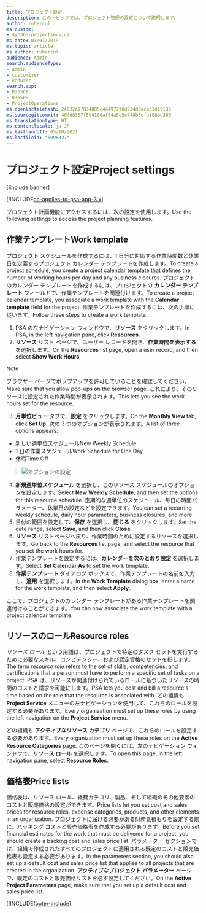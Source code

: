 ```yaml
---
title: プロジェクト設定
description: このトピックでは、プロジェクト管理の設定について説明します。
author: ruhercul
ms.custom:
- dyn365-projectservice
ms.date: 03/01/2019
ms.topic: article
ms.author: ruhercul
audience: Admin
search.audienceType:
- admin
- customizer
- enduser
search.app:
- D365CE
- D365PS
- ProjectOperations
ms.openlocfilehash: 24032a77834005c444972f8d234d3acb33d19135
ms.sourcegitcommit: 40f68387f594180af64a5e5c748b6efa188bd300
ms.translationtype: HT
ms.contentlocale: ja-JP
ms.lasthandoff: 05/10/2021
ms.locfileid: "5998327"
---
```

# <a name="project-settings"></a><span data-ttu-id="673ea-103">プロジェクト設定</span><span class="sxs-lookup"><span data-stu-id="673ea-103">Project settings</span></span>

[!include [banner](../includes/psa-now-project-operations.md)]

[!INCLUDE[cc-applies-to-psa-app-3.x](../includes/cc-applies-to-psa-app-3x.md)]

<span data-ttu-id="673ea-104">プロジェクト計画機能にアクセスするには、次の設定を使用します。</span><span class="sxs-lookup"><span data-stu-id="673ea-104">Use the following settings to access the project planning features.</span></span>

## <a name="work-template"></a><span data-ttu-id="673ea-105">作業テンプレート</span><span class="sxs-lookup"><span data-stu-id="673ea-105">Work template</span></span>

<span data-ttu-id="673ea-106">プロジェクト スケジュールを作成するには、1 日分に対応する作業時間数と休業日を定義するプロジェクト カレンダー テンプレートを作成します。</span><span class="sxs-lookup"><span data-stu-id="673ea-106">To create a project schedule, you create a project calendar template that defines the number of working hours per day and any business closures.</span></span> <span data-ttu-id="673ea-107">プロジェクトのカレンダー テンプレートを作成するには、プロジェクトの **カレンダー テンプレート** フィールドで、作業テンプレートを関連付けます。</span><span class="sxs-lookup"><span data-stu-id="673ea-107">To create a project calendar template, you associate a work template with the **Calendar template** field for the project.</span></span> <span data-ttu-id="673ea-108">作業テンプレートを作成するには、次の手順に従います。</span><span class="sxs-lookup"><span data-stu-id="673ea-108">Follow these steps to create a work template.</span></span>

1. <span data-ttu-id="673ea-109">PSA の左ナビゲーション ウィンドウで、**リソース** をクリックします。</span><span class="sxs-lookup"><span data-stu-id="673ea-109">In PSA, in the left navigation pane, click **Resources**.</span></span> 
2. <span data-ttu-id="673ea-110">**リソース** リスト ページで、ユーザー レコードを開き、**作業時間を表示する** を選択します。</span><span class="sxs-lookup"><span data-stu-id="673ea-110">On the **Resources** list page, open a user record, and then select **Show Work Hours**.</span></span>

  > [!NOTE]
  > <span data-ttu-id="673ea-111">ブラウザー ページでポップアップを許可していることを確認してください。</span><span class="sxs-lookup"><span data-stu-id="673ea-111">Make sure that you allow pop-ups on the browser page.</span></span> <span data-ttu-id="673ea-112">これにより、そのリソースに設定された作業時間が表示されます。</span><span class="sxs-lookup"><span data-stu-id="673ea-112">This lets you see the work hours set for the resource.</span></span>
  
3. <span data-ttu-id="673ea-113">**月単位ビュー** タブで、**設定** をクリックします。</span><span class="sxs-lookup"><span data-stu-id="673ea-113">On the **Monthly View** tab, click **Set Up**.</span></span> <span data-ttu-id="673ea-114">次の 3 つのオプションが表示されます。</span><span class="sxs-lookup"><span data-stu-id="673ea-114">A list of three options appears:</span></span> 

  - <span data-ttu-id="673ea-115">新しい週単位スケジュール</span><span class="sxs-lookup"><span data-stu-id="673ea-115">New Weekly Schedule</span></span>
  - <span data-ttu-id="673ea-116">1 日の作業スケジュール</span><span class="sxs-lookup"><span data-stu-id="673ea-116">Work Schedule for One Day</span></span>
  - <span data-ttu-id="673ea-117">休暇</span><span class="sxs-lookup"><span data-stu-id="673ea-117">Time Off</span></span>

> ![オプションの設定](media/project-13.png)

4. <span data-ttu-id="673ea-119">**新規週単位スケジュール** を選択し、このリソース スケジュールのオプションを設定します。</span><span class="sxs-lookup"><span data-stu-id="673ea-119">Select **New Weekly Schedule**, and then set the options for this resource schedule.</span></span> <span data-ttu-id="673ea-120">定期的な週単位のスケジュール、毎日の時間パラメーター、休業日の設定などを設定できます。</span><span class="sxs-lookup"><span data-stu-id="673ea-120">You can set a recurring weekly schedule, daily hour parameters, business closures, and more.</span></span>
5. <span data-ttu-id="673ea-121">日付の範囲を設定して、**保存** を選択し、**閉じる** をクリックします。</span><span class="sxs-lookup"><span data-stu-id="673ea-121">Set the date range, select **Save**, and then click **Close**.</span></span> 
6. <span data-ttu-id="673ea-122">**リソース** リストページへ戻り、作業時間のために設定するリソースを選択します。</span><span class="sxs-lookup"><span data-stu-id="673ea-122">Go back to the **Resources** list page, and select the resource that you set the work hours for.</span></span> 
7. <span data-ttu-id="673ea-123">作業テンプレートを設定するには、**カレンダーを次のとおり設定** を選択します。</span><span class="sxs-lookup"><span data-stu-id="673ea-123">Select **Set Calendar As** to set the work template.</span></span> 
8. <span data-ttu-id="673ea-124">**作業テンプレート** ダイアログ ボックスで、作業テンプレートの名前を入力し、**適用** を選択します。</span><span class="sxs-lookup"><span data-stu-id="673ea-124">In the **Work Template** dialog box, enter a name for the work template, and then select **Apply**.</span></span> 

<span data-ttu-id="673ea-125">ここで、プロジェクトのカレンダー テンプレートがある作業テンプレートを関連付けることができます。</span><span class="sxs-lookup"><span data-stu-id="673ea-125">You can now associate the work template with a project calendar template.</span></span>

## <a name="resource-roles"></a><span data-ttu-id="673ea-126">リソースのロール</span><span class="sxs-lookup"><span data-stu-id="673ea-126">Resource roles</span></span>

<span data-ttu-id="673ea-127">*リソース ロール* という用語は、プロジェクトで特定のタスク セットを実行するために必要なスキル、コンピテンシー、および認定資格のセットを指します。</span><span class="sxs-lookup"><span data-stu-id="673ea-127">The term *resource role* refers to the set of skills, competencies, and certifications that a person must have to perform a specific set of tasks on a project.</span></span> <span data-ttu-id="673ea-128">PSA は、リソースが関連付けられているロールに基づいたリソースの時間のコストと請求を可能にします。</span><span class="sxs-lookup"><span data-stu-id="673ea-128">PSA lets you cost and bill a resource's time based on the role that the resource is associated with.</span></span> <span data-ttu-id="673ea-129">どの組織も **Project Service** メニューの左ナビゲーションを使用して、これらのロールを設定する必要があります。</span><span class="sxs-lookup"><span data-stu-id="673ea-129">Every organization must set up these roles by using the left navigation on the **Project Service** menu.</span></span>

<span data-ttu-id="673ea-130">どの組織も **アクティブなリソース カテゴリ** ページで、これらのロールを設定する必要があります。</span><span class="sxs-lookup"><span data-stu-id="673ea-130">Every organization must set up these roles on the **Active Resource Categories** page.</span></span> <span data-ttu-id="673ea-131">このページを開くには、左のナビゲーション ウィンドウで、**リソース ロール** を選択します。</span><span class="sxs-lookup"><span data-stu-id="673ea-131">To open this page, in the left navigation pane, select **Resource Roles**.</span></span>

## <a name="price-lists"></a><span data-ttu-id="673ea-132">価格表</span><span class="sxs-lookup"><span data-stu-id="673ea-132">Price lists</span></span>

<span data-ttu-id="673ea-133">価格表は、リソース ロール、経費カテゴリ、製品、そして組織のその他要素のコストと販売価格の設定ができます。</span><span class="sxs-lookup"><span data-stu-id="673ea-133">Price lists let you set cost and sales prices for resource roles, expense categories, products, and other elements in an organization.</span></span> <span data-ttu-id="673ea-134">プロジェクトに届ける必要がある財務見積もりを設定する前に、バッキング コストと販売価格表を作成する必要があります。</span><span class="sxs-lookup"><span data-stu-id="673ea-134">Before you set financial estimates for the work that must be delivered for a project, you should create a backing cost and sales price list.</span></span> <span data-ttu-id="673ea-135">パラメーター セクションでは、組織で作成されたすべてのプロジェクトに適用される既定のコストと販売価格表も設定する必要があります。</span><span class="sxs-lookup"><span data-stu-id="673ea-135">In the parameters section, you should also set up a default cost and sales price list that applies to all projects that are created in the organization.</span></span> <span data-ttu-id="673ea-136">**アクティブなプロジェクト パラメーター** ページで、既定のコストと販売価格リストを必ず設定してください。</span><span class="sxs-lookup"><span data-stu-id="673ea-136">On the **Active Project Parameters** page, make sure that you set up a default cost and sales price list.</span></span>


[!INCLUDE[footer-include](../includes/footer-banner.md)]